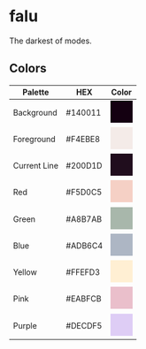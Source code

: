 # falu
 The darkest of modes.

## Colors
| Palette      | HEX     | Color                       |
| ------------ | ------- | --------------------------- |
| Background   | #140011 | ![Colored box][background]  |
| Foreground   | #F4EBE8 | ![Colored box][foreground]  |
| Current Line | #200D1D | ![Colored box][currentline] |
| Red          | #F5D0C5 | ![Colored box][red]         |
| Green        | #A8B7AB | ![Colored box][green]       |
| Blue         | #ADB6C4 | ![Colored box][blue]        |
| Yellow       | #FFEFD3 | ![Colored box][yellow]      |
| Pink         | #EABFCB | ![Colored box][pink]        |
| Purple       | #DECDF5 | ![Colored box][purple]      |

[background]:img/background.png
[foreground]:img/foreground.png
[currentline]:img/line.png
[red]:img/red.png
[green]:img/green.png
[blue]:img/blue.png
[yellow]:img/yellow.png
[pink]:img/pink.png
[purple]:img/purple.png
